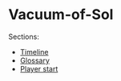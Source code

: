 # Vacuum-of-Sol

Sections:
* [Timeline](./timeline.md)
* [Glossary](./Glossary/glossary.md)
* [Player start](./player-start.md)